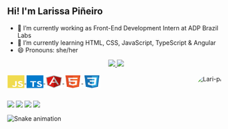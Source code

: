 ## Hi! I'm Larissa Piñeiro

- 🔭 I’m currently working as Front-End Development Intern at ADP Brazil Labs
- 🌱 I’m currently learning HTML, CSS, JavaScript, TypeScript & Angular
- 😄 Pronouns: she/her

<div align="center">
  <a href="https://github.com/laripinneiro">
  <img height="180em" src="https://github-readme-stats.vercel.app/api?username=laripinneiro&show_icons=true&theme=dracula&include_all_commits=true&count_private=true"/>
  <img height="180em" src="https://github-readme-stats.vercel.app/api/top-langs/?username=laripinneiro&layout=compact&langs_count=7&theme=dracula"/>
</div>
  
<div style="display: inline_block"><br>
  <img align="center" alt="Lari-Js" height="30" width="40" src="https://raw.githubusercontent.com/devicons/devicon/master/icons/javascript/javascript-plain.svg">
  <img align="center" alt="Lari-Ts" height="30" width="40" src="https://raw.githubusercontent.com/devicons/devicon/master/icons/typescript/typescript-plain.svg">
  <img align="center" alt="Lari-Angular" height="30" width="40" src="https://github.com/devicons/devicon/blob/master/icons/angularjs/angularjs-original.svg">
  <img align="center" alt="Lari-HTML" height="30" width="40" src="https://raw.githubusercontent.com/devicons/devicon/master/icons/html5/html5-original.svg">
  <img align="center" alt="Lari-CSS" height="30" width="40" src="https://raw.githubusercontent.com/devicons/devicon/master/icons/css3/css3-original.svg">
  <img align="right" alt="Lari-pic" height="150" style="border-radius:50px;" src="https://images2.imgbox.com/50/c4/GveAgp5y_o.png">
</div>
  
   ##
 
<div> 
  <a href="https://instagram.com/laripinneiro" target="_blank"><img src="https://img.shields.io/badge/-Instagram-%23E4405F?style=for-the-badge&logo=instagram&logoColor=white" target="_blank"></a>
  <a href="https://twitter.com.br/laripinneiro" target="_blank"><img src="https://img.shields.io/badge/Twitter-1DA1F2?style=for-the-badge&logo=twitter&logoColor=white" target="_blank"></a>
  <a href = "mailto:laripinneiro@gmail.com"><img src="https://img.shields.io/badge/Gmail-D14836?style=for-the-badge&logo=gmail&logoColor=white" target="_blank"></a>
  <a href="https://www.linkedin.com/in/laripinneiro/" target="_blank"><img src="https://img.shields.io/badge/-LinkedIn-%230077B5?style=for-the-badge&logo=linkedin&logoColor=white" target="_blank"></a> 
 
  ![Snake animation](https://github.com/laripinneiro/laripinneiro/blob/output/github-contribution-grid-snake.svg)
 
</div>
